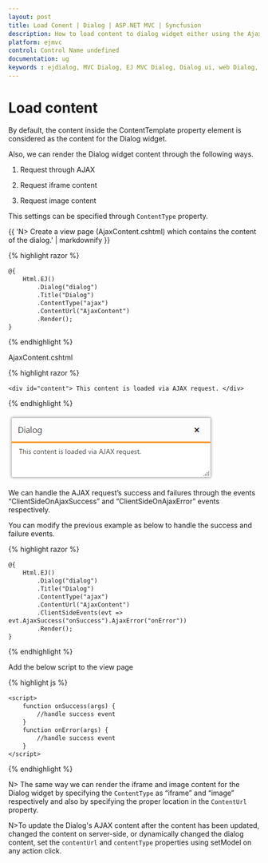 ```yaml
---
layout: post
title: Load Conent | Dialog | ASP.NET MVC | Syncfusion
description: How to load content to dialog widget either using the Ajax, iframe, and Image.
platform: ejmvc
control: Control Name undefined
documentation: ug
keywords : ejdialog, MVC Dialog, EJ MVC Dialog, Dialog ui, web Dialog, ej Dialog, Dialog control, ASP.NET MVC Dialog, ASP MVC Dialog
---
```


# Load content

By default, the content inside the ContentTemplate property element is considered as the content for the Dialog widget.

Also, we can render the Dialog widget content through the following ways.

1. Request through AJAX

2. Request iframe content

3. Request image content

This settings can be specified through `ContentType` property.

{{ 'N> Create a view page (AjaxContent.cshtml) which contains the content of the dialog.' | markdownify }}

{% highlight razor %}


    @{
        Html.EJ()
            .Dialog("dialog")
            .Title("Dialog")
            .ContentType("ajax")
            .ContentUrl("AjaxContent")
            .Render();
    }



{% endhighlight %}

AjaxContent.cshtml

{% highlight razor %}


    <div id="content"> This content is loaded via AJAX request. </div>



{% endhighlight %}



![Load content](load-content_images\load-content_img1.png)

We can handle the AJAX request’s success and failures through the events “ClientSideOnAjaxSuccess” and “ClientSideOnAjaxError” events respectively. 

You can modify the previous example as below to handle the success and failure events.

{% highlight razor %}


    @{
        Html.EJ()
            .Dialog("dialog")
            .Title("Dialog")
            .ContentType("ajax")
            .ContentUrl("AjaxContent")
            .ClientSideEvents(evt => evt.AjaxSuccess("onSuccess").AjaxError("onError"))
            .Render();
    }



{% endhighlight %}


Add the below script to the view page

{% highlight js %}


    <script>
        function onSuccess(args) {
            //handle success event
        }
        function onError(args) {
            //handle success event
        }
    </script>



{% endhighlight %}


N> The same way we can render the iframe and image content for the Dialog widget by specifying the `ContentType` as “iframe” and “image” respectively and also by specifying the proper location in the `ContentUrl` property.

N>To update the Dialog's AJAX content after the content has been updated, changed the content on server-side, or dynamically changed the dialog content, set the `contentUrl` and `contentType` properties using setModel on any action click.
